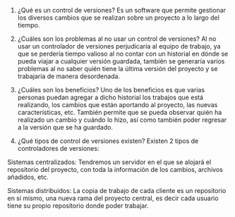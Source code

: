 1. ¿Qué es un control de versiones?
Es un software que permite gestionar los diversos cambios que se realizan sobre un proyecto a lo largo del tiempo.

2. ¿Cuáles son los problemas al no usar un control de versiones?
Al no usar un controlador de versiones perjudicaría al equipo de trabajo, ya que se perdería tiempo valioso al no contar con un historial en dónde se pueda viajar a cualquier versión guardada, también se generaría varios problemas al no saber quién tiene la última versión del proyecto y se trabajaría de manera desordenada.

3. ¿Cuáles son los beneficios?
Uno de los beneficios es que varias personas puedan agregar a dicho historial los trabajos que está realizando, los cambios que están aportando al proyecto, las nuevas características, etc. También permite que se pueda observar quién ha realizado un cambio y cuándo lo hizo, así como también poder regresar a la versión que se ha guardado.

4. ¿Qué tipos de control de versiones existen?
Existen 2 tipos de controladores de versiones:

Sistemas centralizados:
Tendremos un servidor en el que se alojará el repositorio del proyecto, con toda la información de los cambios, archivos añadidos, etc.

Sistemas distribuidos:
La copia de trabajo de cada cliente es un repositorio en sí mismo, una nueva rama del proyecto central, es decir cada usuario tiene su propio repositorio donde poder trabajar.